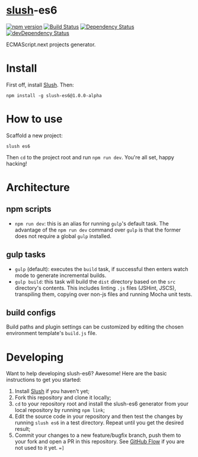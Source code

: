 # [slush](https://github.com/slushjs/slush)-es6
[![npm version](http://img.shields.io/npm/v/slush-es6.svg)](https://npmjs.org/package/slush-es6)
[![Build Status](http://img.shields.io/travis/es6rocks/slush-es6.svg)](https://travis-ci.org/es6rocks/slush-es6)
[![Dependency Status](http://img.shields.io/david/es6rocks/slush-es6.svg)](https://david-dm.org/es6rocks/slush-es6)
[![devDependency Status](http://img.shields.io/david/dev/es6rocks/slush-es6.svg)](https://david-dm.org/es6rocks/slush-es6#info=devDependencies)

ECMAScript.next projects generator.

# Install

First off, install [Slush](https://github.com/slushjs/slush). Then:

```
npm install -g slush-es6@1.0.0-alpha
```

# How to use

Scaffold a new project:

```
slush es6
```

Then `cd` to the project root and run `npm run dev`. You're all set, happy hacking!

# Architecture

## npm scripts

- `npm run dev`: this is an alias for running `gulp`'s default task. The advantage of the `npm run dev` command over `gulp` is that the former does not require a global `gulp` installed.

## gulp tasks

- `gulp` (default): executes the `build` task, if successful then enters watch mode to generate incremental builds.
- `gulp build`: this task will build the `dist` directory based on the `src` directory's contents. This includes linting `.js` files (JSHint, JSCS), transpiling them, copying over non-js files and running Mocha unit tests.

## build configs

Build paths and plugin settings can be customized by editing the chosen environment template's `build.js` file.

# Developing

Want to help developing slush-es6? Awesome! Here are the basic instructions to get you started:

1. Install [Slush](https://github.com/slushjs/slush) if you haven't yet;
1. Fork this repository and clone it locally;
1. `cd` to your repository root and install the slush-es6 generator from your local repository by running `npm link`;
1. Edit the source code in your repository and then test the changes by running `slush es6` in a test directory. Repeat until you get the desired result;
1. Commit your changes to a new feature/bugfix branch, push them to your fork and open a PR in this repository. See [GitHub Flow](https://guides.github.com/introduction/flow/index.html) if you are not used to it yet. `=]`
